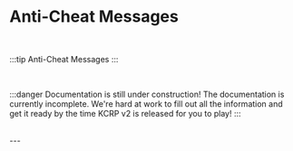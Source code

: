 # Anti-Cheat Messages

<br/>

:::tip Anti-Cheat Messages
:::

<br/>

:::danger Documentation is still under construction!
The documentation is currently incomplete. We're hard at work to fill out all the information and get it ready by the time KCRP v2 is released for you to play!
:::

<br/>
---
<br/>